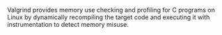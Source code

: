 Valgrind provides memory use checking and profiling for C programs on Linux by dynamically recompiling the target code and executing it with instrumentation to detect memory misuse.